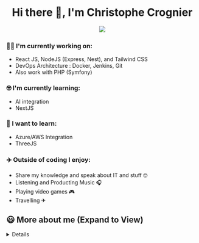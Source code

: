
<h1 align="center">
    Hi there 👋, I'm Christophe Crognier
</h1>

<p align="center">
  <a href="https://github.com/DenverCoder1/readme-typing-svg"><img src="https://readme-typing-svg.herokuapp.com?color=2962FF&center=true&lines=Full+Stack+Developper;Web+Development+Teacher;&width=500&height=50""></a>
</p>


### :technologist: I'm currently working on:

- React JS, NodeJS (Express, Nest), and Tailwind CSS
- DevOps Architecture : Docker, Jenkins, Git
- Also work with PHP (Symfony)

### :nerd_face: I'm currently learning:

- AI integration
- NextJS

### :thinking: I want to learn:

- Azure/AWS Integration
- ThreeJS

### ✈️ Outside of coding I enjoy:
- Share my knowledge and speak about IT and stuff 🤓
- Listening and Producting Music 🎧 
- Playing video games 🎮 
- Travelling ✈

## 😃 More about me  (Expand to View) 
<details>     
      
##  🛠️ Languages and Tools:

#### Programming Languages:
 
<table>
  
  <tr>
    <th>Skill</th>
    <th>Technologies</th>
  </tr>
  
  <tr>
    <td>
      <i>Frontent Development</i>
    </td>
    <td>
      <a href="https://reactjs.org/" target="_blank">
        <img src="https://raw.githubusercontent.com/devicons/devicon/master/icons/react/react-original-wordmark.svg" alt="react" width="40" height="40"/>
      </a>
      <a href="https://www.w3.org/html/" target="_blank">
        <img src="https://raw.githubusercontent.com/devicons/devicon/master/icons/html5/html5-original-wordmark.svg" alt="html5" width="40" height="40"/>
      </a>
      <a href="https://www.w3schools.com/css/" target="_blank">
        <img src="https://raw.githubusercontent.com/devicons/devicon/master/icons/css3/css3-original-wordmark.svg" alt="css3" width="40" height="40"/>
      </a>
      <a href="https://material-ui.com/" target="_blank">
        <img src="https://raw.githubusercontent.com/devicons/devicon/master/icons/materialui/materialui-original.svg" alt="react" width="40" height="40"/>
      </a>
      <a href="https://getbootstrap.com" target="_blank">
        <img src="https://raw.githubusercontent.com/devicons/devicon/master/icons/bootstrap/bootstrap-plain-wordmark.svg" alt="bootstrap" width="40" height="40"/>
    </td>
  </tr>
  
  <tr>
    <td>
      <i>Backend Development</i>
    </td>
    <td>
      <a href="https://nodejs.org" target="_blank">
        <img src="https://raw.githubusercontent.com/devicons/devicon/master/icons/nodejs/nodejs-original-wordmark.svg" alt="nodejs" width="40" height="40"/>
      </a>
      <a href="https://www.php.net" target="_blank">
        <img src="https://raw.githubusercontent.com/devicons/devicon/master/icons/php/php-original.svg" alt="php" width="40" height="40"/>
      </a>
      <a href="https://symfony.com/" target="_blank">
        <img src="https://cdn.worldvectorlogo.com/logos/symfony.svg" alt="php" width="40" height="40"/>
      </a>
    </td>
  </tr>

  <tr>
    <td>
      <i>Database</i>
    </td>
    <td>
       <a href="https://www.mysql.com/" target="_blank">
        <img src="https://www.freepnglogos.com/uploads/logo-mysql-png/logo-mysql-mysql-logo-png-images-are-download-crazypng-21.png" alt="mongodb" width="40" height="40"/>
      </a>
      <a href="https://www.mongodb.com/" target="_blank">
        <img src="https://raw.githubusercontent.com/devicons/devicon/master/icons/mongodb/mongodb-original-wordmark.svg" alt="mongodb" width="40" height="40"/>
      </a>
    </td>
  </tr>

  <tr>
    <td>
      <i>Devops</i>
    </td>
    <td>
      <a href="https://aws.amazon.com" target="_blank">
        <img src="https://raw.githubusercontent.com/devicons/devicon/master/icons/amazonwebservices/amazonwebservices-original-wordmark.svg" alt="aws" width="40" height="40"/>
      </a>
      <a href="https://www.jenkins.io" target="_blank">
        <img src="https://www.vectorlogo.zone/logos/jenkins/jenkins-icon.svg" alt="jenkins" width="40" height="40"/>
      </a>
      <a href="https://git-scm.com/" target="_blank">
        <img src="https://www.vectorlogo.zone/logos/git-scm/git-scm-icon.svg" alt="git" width="40" height="40"/>
      </a>
      <a href="https://www.linux.org/" target="_blank">
        <img src="https://raw.githubusercontent.com/devicons/devicon/master/icons/linux/linux-original.svg" alt="linux" width="40" height="40"/>
      </a>
    </td>
  </tr>

  <tr>
    <td>
      <i>Testing</i>
    </td>
    <td>
      <a href="https://mochajs.org" target="_blank">
        <img src="https://www.vectorlogo.zone/logos/mochajs/mochajs-icon.svg" alt="mocha" width="40" height="40"/>
      </a>
      <a href="https://www.selenium.dev/" target="_blank">
        <img src="https://upload.wikimedia.org/wikipedia/commons/d/d5/Selenium_Logo.png" alt="mocha" width="40" height="40"/>
      </a>
    </td>
  </tr>

  <tr>
    <td>
      <i>Software</i>
    </td>
    <td>
      <a href="https://www.adobe.com/products/photoshop.html" target="_blank">
        <img src="https://upload.wikimedia.org/wikipedia/commons/thumb/a/af/Adobe_Photoshop_CC_icon.svg/640px-Adobe_Photoshop_CC_icon.svg.png" alt="xd" width="40" height="40"/>
      </a>
      <a href="https://www.adobe.com/products/premiere.html" target="_blank">
        <img src="https://upload.wikimedia.org/wikipedia/commons/thumb/f/f2/Adobe_Premiere_Pro_Logo.svg/2048px-Adobe_Premiere_Pro_Logo.svg.png" alt="xd" width="40" height="40"/>
      </a>
      <a href="https://www.adobe.com/products/aftereffects.html" target="_blank">
        <img src="https://upload.wikimedia.org/wikipedia/commons/thumb/c/cb/Adobe_After_Effects_CC_icon.svg/2101px-Adobe_After_Effects_CC_icon.svg.png" alt="xd" width="40" height="40"/>
      </a>
      <a href="https://www.ableton.com/" target="_blank">
        <img src="https://upload.wikimedia.org/wikipedia/fr/thumb/0/06/NewAbletonLogo.png/225px-NewAbletonLogo.png" alt="xd" width="40" height="40"/>
      </a>
    </td>
  </tr>

</table>      
</details> 
